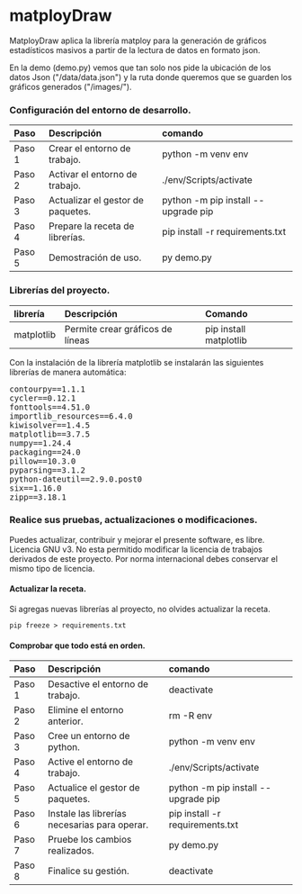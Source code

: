 
# matployDraw  

MatployDraw aplica la librería matploy para la generación de gráficos estadísticos masivos a partir de la lectura de datos en formato json.

En la demo (demo.py) vemos que tan solo nos pide la ubicación de los datos Json ("/data/data.json") y la ruta donde queremos que se guarden los gráficos generados ("/images/").

### Configuración del entorno de desarrollo.
| Paso   | Descripción                       | comando                             |
| :----  | :----                             | :---                                |
| Paso 1 |  Crear el entorno de trabajo.     | python -m venv env                  |
| Paso 2 | Activar el entorno de trabajo.    | ./env/Scripts/activate              |
| Paso 3 | Actualizar el gestor de paquetes. | python -m pip install --upgrade pip |
| Paso 4 | Prepare la receta de librerías.   | pip install -r requirements.txt     |
| Paso 5 | Demostración de uso. | py demo.py |

### Librerías del proyecto.
| librería  | Descripción              | Comando                           |
| :----     | :---                     | :---                              |
| matplotlib | Permite crear gráficos de líneas | pip install matplotlib|

Con la instalación de la librería matplotlib se instalarán las
siguientes librerías de manera automática:
<pre>
contourpy==1.1.1
cycler==0.12.1
fonttools==4.51.0
importlib_resources==6.4.0
kiwisolver==1.4.5
matplotlib==3.7.5
numpy==1.24.4
packaging==24.0
pillow==10.3.0
pyparsing==3.1.2
python-dateutil==2.9.0.post0
six==1.16.0
zipp==3.18.1
</pre>

### Realice sus pruebas, actualizaciones o modificaciones.
Puedes actualizar, contribuir y mejorar el presente software, es libre. Licencia GNU v3. No esta permitido modificar la licencia de trabajos derivados de este proyecto. Por norma internacional debes conservar el mismo tipo de licencia.

#### Actualizar la receta.
Si agregas nuevas librerías al proyecto, no olvides actualizar la receta.

``` CMD
pip freeze > requirements.txt
```
#### Comprobar que todo está en orden.
| Paso   | Descripción                                   | comando                               |
| :----  | :----                                         | :---                                  |
| Paso 1 | Desactive el entorno de trabajo.              | deactivate                            |
| Paso 2 | Elimine el entorno anterior.                  | rm -R env                             |
| Paso 3 | Cree un entorno de python.                    | python -m venv env                    |
| Paso 4 | Active el entorno de trabajo.                 | ./env/Scripts/activate                |
| Paso 5 | Actualice el gestor de paquetes.              | python -m pip install --upgrade pip   |
| Paso 6 | Instale las librerías necesarias para operar. | pip install -r requirements.txt       |
| Paso 7 | Pruebe los cambios realizados.| py demo.py |
| Paso 8 | Finalice su gestión.                          | deactivate                            |
